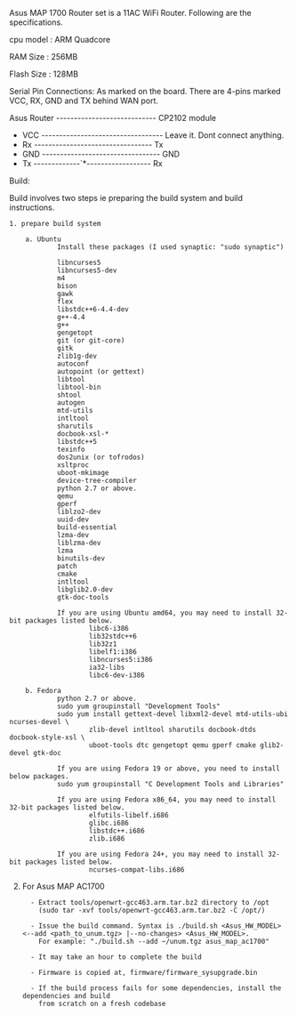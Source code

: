 Asus MAP 1700 Router set is a 11AC WiFi Router. Following are the specifications.

cpu model		: ARM Quadcore

RAM Size        : 256MB

Flash Size      : 128MB

Serial Pin Connections:
As marked on the board. There are 4-pins marked VCC, RX, GND and TX 
behind WAN port.

   Asus Router   ----------------------------   CP2102 module

   * VCC ---------------------------------- Leave it. Dont connect anything.
   * Rx  --------------------------------- Tx
   * GND --------------------------------- GND
   * Tx  -------------`*------------------ Rx


Build:

Build involves two steps ie preparing the build system and build instructions.


    1. prepare build system

        a. Ubuntu
                Install these packages (I used synaptic: "sudo synaptic")

                libncurses5
                libncurses5-dev
                m4
                bison
                gawk
                flex
                libstdc++6-4.4-dev
                g++-4.4
                g++
                gengetopt
                git (or git-core)
                gitk
                zlib1g-dev
                autoconf
                autopoint (or gettext)
                libtool
                libtool-bin
                shtool
                autogen
                mtd-utils
                intltool
                sharutils
                docbook-xsl-*
                libstdc++5
                texinfo
                dos2unix (or tofrodos)
                xsltproc
                uboot-mkimage
                device-tree-compiler
                python 2.7 or above.
                qemu
                gperf
                liblzo2-dev
                uuid-dev
                build-essential
                lzma-dev
                liblzma-dev
                lzma
                binutils-dev
                patch
                cmake
                intltool
                libglib2.0-dev
                gtk-doc-tools

                If you are using Ubuntu amd64, you may need to install 32-bit packages listed below.
                        libc6-i386
                        lib32stdc++6
                        lib32z1
                        libelf1:i386
                        libncurses5:i386
                        ia32-libs
                        libc6-dev-i386

        b. Fedora
                python 2.7 or above.
                sudo yum groupinstall "Development Tools"
                sudo yum install gettext-devel libxml2-devel mtd-utils-ubi ncurses-devel \
                        zlib-devel intltool sharutils docbook-dtds docbook-style-xsl \
                        uboot-tools dtc gengetopt qemu gperf cmake glib2-devel gtk-doc

                If you are using Fedora 19 or above, you need to install below packages.
                sudo yum groupinstall "C Development Tools and Libraries"

                If you are using Fedora x86_64, you may need to install 32-bit packages listed below.
                        elfutils-libelf.i686
                        glibc.i686
                        libstdc++.i686
                        zlib.i686

                If you are using Fedora 24+, you may need to install 32-bit packages listed below.
                        ncurses-compat-libs.i686
2. For Asus MAP AC1700
         
         - Extract tools/openwrt-gcc463.arm.tar.bz2 directory to /opt
           (sudo tar -xvf tools/openwrt-gcc463.arm.tar.bz2 -C /opt/)
                    
         - Issue the build command. Syntax is ./build.sh <Asus_HW_MODEL>  <--add <path_to_unum.tgz> |--no-changes> <Asus_HW_MODEL>. 
           For example: "./build.sh --add ~/unum.tgz asus_map_ac1700"
         
         - It may take an hour to complete the build
         
         - Firmware is copied at, firmware/firmware_sysupgrade.bin
         
         - If the build process fails for some dependencies, install the dependencies and build
           from scratch on a fresh codebase

